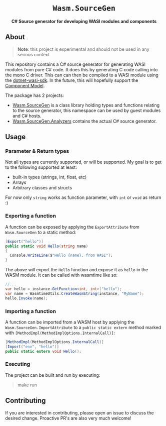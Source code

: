 <div align="center">
  <h1><code>Wasm.SourceGen</code></h1>

  <p>
    <strong>
    C# Source generator for developing WASI modules and components
    </strong>
  </p>
</div>

## About
> **Note**: this project is experimental and should not be used in any serious context

[dotnet-wasi-sdk]: https://github.com/SteveSandersonMS/dotnet-wasi-sdk
[Component Model]: https://github.com/WebAssembly/component-model/blob/main/design/mvp/WIT.md

This repository contains a C# source generator for generating WASI modules from pure C# code. It does this by generating C code calling into the mono C driver. This can can then be compiled to a WASI module using the [dotnet-wasi-sdk]. In the future, this will hopefully support the [Component Model].

The package has 2 projects:
- [Wasm.SourceGen]("Wasm.SourceGen") is a class library holding types and functions relating to the source generator, this namespace can be used by guest modules and C# hosts.
- [Wasm.SourceGen.Analyzers](Wasi.SourceGen.Analyzers) contains the actual C# source generator.

## Usage

### Parameter & Return types
Not all types are currently supported, or will be supported. My goal is to get to the following supported at least:
- built-in types (strings, int, float, etc)
- Arrays
- Arbitrary classes and structs 

For now only `string` works as function parameter, with `int` or `void` as return :)

### Exporting a function
A function can be exposed by applying the `ExportAttribute` from `Wasm.SourceGen` to a static method:

```csharp
[Export("hello")]
public static void Hello(string name)
{
  Console.WriteLine($"Hello {name}, from WASI");
}
```

The above will export the `Hello` function and expose it as `hello` in the WASM module. It can be called with wasmtime like so:
```csharp
//...
var hello = instance.GetFunction<int, int>("hello");
var name = WasmtimeUtils.CreateWasmString(instance, "MyName");
hello.Invoke(name);

```

### Importing a function
A function can be imported from a WASM host by applying the `Wasm.SourceGen.ImportAttribute` to a `public static extern` method marked with `[MethodImpl(MethodImplOptions.InternalCall)]`:
```csharp 
[MethodImpl(MethodImplOptions.InternalCall)]
[Import("env", "hello")]
public static extern void Hello();
```

### Executing

The project can be built and run by executing:
> make run

## Contributing
If you are interested in contributing, please open an issue to discuss the desired change. Proactive PR's are also very much welcome!